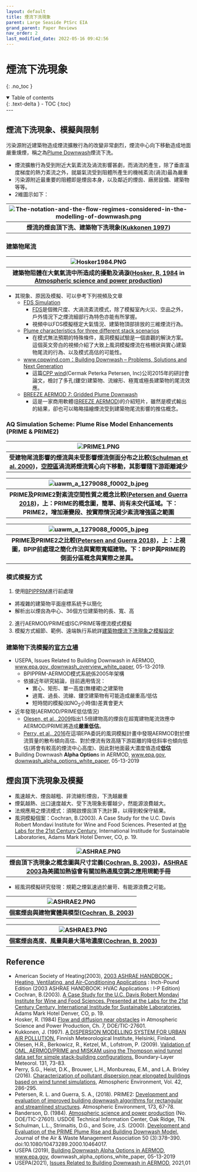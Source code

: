 ```yaml
---
layout: default
title: 煙流下洗現象
parent: Large Seaside PtSrc EIA
grand_parent: Paper Reviews
nav_order: 2
last_modified_date: 2022-05-16 09:42:56
---
```


# 煙流下洗現象
{: .no_toc }

<details open markdown="block">
  <summary>
    Table of contents
  </summary>
  {: .text-delta }
- TOC
{:toc}
</details>
---

## 煙流下洗現象、模擬與限制
污染源附近建築物造成煙流擴散行為的改變非常劇烈，煙流中心向下移動造成地面嚴重燻煙，稱之為[Plume Downwash](https://solareis.anl.gov/glossacro/dsp_wordpopup.cfm?word_id=5080)煙流下洗。
- 煙流擴散行為受到附近大氣紊流及渦流影響甚劇，而渦流的產生，除了垂直溫度梯度的熱力紊流之外，就屬氣流受到阻體所產生的機械紊流(渦流)最為嚴重
- 污染源附近最重要的阻體即是煙囪本身，以及鄰近的煙囪、廠房設備、建築物等等。
- 2維圖示如下：

| ![The-notation-and-the-flow-regimes-considered-in-the-modelling-of-downwash.png](https://raw.githubusercontent.com/sinotec2/Focus-on-Air-Quality/main/assets/images/The-notation-and-the-flow-regimes-considered-in-the-modelling-of-downwash.png)|
|:--:|
| <b>煙流的煙囪頂下洗、建築物下洗現象([Kukkonen 1997][1])</b>|

### 建築物尾流
| ![Hosker1984.PNG](https://raw.githubusercontent.com/sinotec2/Focus-on-Air-Quality/main/assets/images/Hosker1984.PNG)|
|:--:|
| <b>建築物阻體在大氣氣流中所造成的擾動及渦漩([Hosker, R. 1984][Hosker, R. 1984] in [Atmospheric science and power production][Randerson 1984])</b>|

[Hosker, R. 1984]: <https://www.osti.gov/biblio/6503687-atmospheric-science-power-production> "Hosker, R. (1984) Flow and diffusion near obstacles in Atmospheric Science and Power Production,  Ch. 7, DOE/TIC-27601."

[Randerson 1984]: <https://www.osti.gov/biblio/6503687-atmospheric-science-power-production> "Randerson, D. (1984). Atmospheric science and power production (No. DOE/TIC-27601). USDOE Technical Information Center, Oak Ridge, TN."

- 其現象、原因及模擬、可以參考下列視頻及文章
  - [FDS Simulation](https://www.youtube.com/watch?v=UkV2JHg9CX8)
    - [FDS](https://pages.nist.gov/fds-smv/)是個微尺度、大渦流紊流模式，除了模擬室內火災、空品之外，戶外情況下之煙流細部行為特色亦能有所掌握。
    - 視頻中以FDS模擬穩定大氣情況、建築物頂部排放的三維煙流行為。
  - [Plume characteristics for three different stack scenarios](https://www.youtube.com/watch?v=qQJRSrfv8eQ)
    - 在模式無法預期的特殊條件，風洞模擬試驗是一個直觀的解決方案。這個英文旁白的視頻介紹了大致上風洞模擬煙流在格柵狀與實心建築物尾流的行為、以及模式高估的可能性。
  - [www.cppwind.com：Building Downwash – Problems, Solutions and Next Generation](https://gaftp.epa.gov/Air/aqmg/SCRAM/conferences/2015_11th_Conference_On_Air_Quality_Modeling/Presentations/3-6_Building_Downwash-CPP-11thMC.pdf)
    - 這篇[CPP wind](https://cppwind.com/)(Cermak Peterka Petersen, Inc)公司2015年的研討會論文，檢討了多孔(鏤空)建築物、流線形、極寬或極長建築物的尾流效應。
  - [BREEZE AERMOD 7: Gridded Plume Downwash](https://www.youtube.com/watch?v=bgoU9GTNYHs)
    - 這是一家商用軟體([BREEZE AERMOD](https://www.trinityconsultants.com/software/dispersion/aermod))的介紹短片，雖然是模式輸出的結果，卻也可以略略描繪煙流受到建築物尾流影響的推估概念。  

### AQ Simulation Scheme: Plume Rise Model Enhancements (PRIME & PRIME2)

| ![PRIME1.PNG](https://raw.githubusercontent.com/sinotec2/Focus-on-Air-Quality/main/assets/images/PRIME1.PNG)|
|:--:|
| <b>受建物尾流影響的煙流與未受影響煙流側面分布之比較([Schulman et al. 2000][Schulman et al. 2000])，[空腔區]()渦流將煙流質心向下移動，其影響隨下游距離減少</b>|



[Schulman et al. 2000]: <https://www.tandfonline.com/doi/full/10.1080/10473289.2000.10464017> "Schulman, L.L., Strimaitis, D.G., and Scire, J.S. (2000). Development and Evaluation of the PRIME Plume Rise and Building Downwash Model. Journal of the Air & Waste Management Association 50 (3):378–390. doi:10.1080/10473289.2000.10464017."

| ![uawm_a_1279088_f0002_b.jpeg](https://raw.githubusercontent.com/sinotec2/Focus-on-Air-Quality/main/assets/images/uawm_a_1279088_f0002_b.jpeg)|
|:--:|
| <b>PRIME及PRIME2對紊流空間性質之概念比較([Petersen and Guerra 2018][Petersen and Guerra 2018])，上：PRIME的概念圖，簡單、尚有未交代區域。下：PRIME2，增加漸變段、按實際情況減少紊流增強區之範圍</b>|

| ![uawm_a_1279088_f0005_b.jpeg](https://raw.githubusercontent.com/sinotec2/Focus-on-Air-Quality/main/assets/images/uawm_a_1279088_f0005_b.jpeg)|
|:--:|
| <b>PRIME及PRIME2之比較([Petersen and Guerra 2018][Petersen and Guerra 2018])，上：上視圖，BPIP前處理之簡化作法與實際寬幅建物。下：BPIP與PRIME的側面分區概念與實際之差異。</b>|

[Petersen and Guerra 2018]: <https://www.sciencedirect.com/science/article/abs/pii/S0167610517306669> "Petersen, R. L. and Guerra, S. A., (2018). PRIME2: Development and evaluation of improved building downwash algorithms for rectangular and streamlined structures. Atmospheric Environment, 173, 67-78."

### 模式模擬方式
1.  使用[BPIPPRM](https://sinotec2.github.io/Focus-on-Air-Quality/PlumeModels/SO_pathways/BPIP/)進行前處理
  - 將複雜的建築物平面座標系統予以簡化
  - 解析出以煙囪為中心、36個方位建築物的長、寬、高
2. 進行AERMOD/PRIME或ISC/PRIME等煙流模式模擬
3. 模擬方式細節、範例、遠端執行系統詳[建築物煙流下洗現象之模擬設定](https://sinotec2.github.io/Focus-on-Air-Quality/PlumeModels/SO_pathways/BPIP/)


### 建築物下洗模擬的[官方立場](https://www.epa.gov/scram/aermod-modeling-system-development-documents)
- USEPA, Issues Related to Building Downwash in AERMOD,  [www.epa.gov, downwash_overview_white_paper](https://www.epa.gov/sites/default/files/2021-01/documents/downwash_overview_white_paper.pdf), 05-13-2019.
  - BPIPPRM-AERMOD模式系統係2005年架構
  - 依據近年研究結論，目前適用情況：
    - 實心、矩形、單一高度(無樓裙)之建築物
    - 過寬、過長、流線、鏤空建築物有可能造成嚴重高/低估
    - 短時間的模擬(如NO<sub>2</sub>小時值)差異會更大
- 近年發現(AERMOD/PRIME低估情況)
  - [Olesen, et al., 2009][3]指出1.5倍建物高的煙囪在超寬建物尾流效應中AERMOD/PRIME將造成**嚴重低估**。
  - [Perry, et al., 2016][4]在這項EPA委託的風洞模擬計畫中發現AERMOD對於煙流質量的散布傾向高估、對於煙流有效高隨下游距離的降低斜率也傾向低估(將會有較高的煙流中心高度)、因此對地面最大濃度值造成**低估**
- Building Downwash **Alpha Option**s in AERMOD, [www.epa.gov, downwash_alpha_options_white_paper](https://www.epa.gov/sites/default/files/2021-01/documents/downwash_alpha_options_white_paper.pdf), 05-13-2019

[1]: <https://www.researchgate.net/publication/264396988_A_DISPERSION_MODELLING_SYSTEM_FOR_URBAN_AIR_POLLUTION> "Kukkonen, J. (1997). A DISPERSION MODELLING SYSTEM FOR URBAN AIR POLLUTION. Finnish Meteorological Institute, Helsinki, Finland."
[2]: <https://www.epa.gov/sites/default/files/2021-01/documents/downwash_overview_white_paper.pdf> "USEPA, Issues Related to Building Downwash in AERMOD, 2021,01"
[3]: <https://link.springer.com/article/10.1007/s10546-009-9355-9> "Olesen, H.R., Berkowicz, R., Ketzel, M., Lofstrom, P. (2009). Validation of OML, AERMOD/PRIME and MISKAM using the Thompson wind tunnel data set for simple stack-building configurations. Boundary-Layer Meteorol. 131, 73-83."
[4]: <https://www.sciencedirect.com/science/article/abs/pii/S1352231016305829> "Perry, S.G., Heist, D.K., Brouwer, L.H., Monbureau, E.M., and L.A. Brixley (2016). Characterization of pollutant dispersion near elongated buildings based on wind tunnel simulations, Atmospheric Environment, Vol. 42, 286-295."

## 煙囪頂下洗現象及模擬
- 風速越大、煙囪越粗、非流線形煙囪，下洗越嚴重
- 煙氣越熱、出口速度越大、受下洗現象影響越少，然能源浪費越大。
- 法規應用之煙流模式：須開啟煙囪頂下洗計算，以得到較保守結果。
- 風洞模擬個案：Cochran, B.(2003). A Case Study for the U.C. Davis Robert Mondavi Institute for Wine and Food Sciences. Presented at [the Labs for the 21st Century Century](https://labs21.lbl.gov/DPM/Assets/H1_Cochran.pdf), International Institude for Sustainable Laboratories, Adams Mark Hotel Denver, CO, p. 19.

| ![ASHRAE.PNG](https://raw.githubusercontent.com/sinotec2/Focus-on-Air-Quality/main/assets/images/ASHRAE.PNG)|
|:--:|
| <b>煙囪頂下洗現象之概念圖與尺寸定義([Cochran, B. 2003][Cochran, B. 2003])，[ASHRAE 2003][ASHRAE 2003]為美國加熱協會有關加熱通風空調之應用規範手冊</b>|

[Cochran, B. 2003]: <https://labs21.lbl.gov/DPM/Assets/H1_Cochran.pdf> "Cochran, B.(2003). A Case Study for the U.C. Davis Robert Mondavi Institute for Wine and Food Sciences. Presented at the Labs for the 21st Century Century, International Institude for Sustainable Laboratories, Adams Mark Hotel Denver, CO, p. 19."

[ASHRAE 2003]: <https://www.amazon.com/s?i=stripbooks&rh=p_27%3AAmerican+Society+of+Heating+%28Compiler%29&s=relevancerank&text=American+Society+of+Heating+%28Compiler%29&ref=dp_byline_sr_book_1> "American Society of Heating, 2003 ASHRAE HANDBOOK : Heating, Ventilating, and Air-Conditioning Applications : Inch-Pound Edition (2003 ASHRAE HANDBOOK: HVAC Applications : I-P Edition), "

- 經風洞模擬研究發現：規範之煙氣速過於嚴苛、有能源浪費之可能。

| ![ASHRAE2.PNG](https://raw.githubusercontent.com/sinotec2/Focus-on-Air-Quality/main/assets/images/ASHRAE2.PNG)|
|:--:|
| <b>個案煙囪與建物實體與模型([Cochran, B. 2003][Cochran, B. 2003])</b>|

| ![ASHRAE3.PNG](https://raw.githubusercontent.com/sinotec2/Focus-on-Air-Quality/main/assets/images/ASHRAE3.PNG)|
|:--:|
| <b>個案煙囪高度、風量與最大落地濃度([Cochran, B. 2003][Cochran, B. 2003])</b>|

## Reference
- American Society of Heating(2003), [2003 ASHRAE HANDBOOK : Heating, Ventilating, and Air-Conditioning Applications](https://www.amazon.com/s?i=stripbooks&rh=p_27%3AAmerican+Society+of+Heating+%28Compiler%29&s=relevancerank&text=American+Society+of+Heating+%28Compiler%29&ref=dp_byline_sr_book_1>) : Inch-Pound Edition (2003 ASHRAE HANDBOOK: HVAC Applications : I-P Edition)
- Cochran, B.(2003). [A Case Study for the U.C. Davis Robert Mondavi Institute for Wine and Food Sciences. Presented at the Labs for the 21st Century Century, International Institude for Sustainable Laboratories](https://labs21.lbl.gov/DPM/Assets/H1_Cochran.pdf), Adams Mark Hotel Denver, CO, p. 19.
- Hosker, R. (1984) [Flow and diffusion near obstacles](https://www.osti.gov/biblio/6503687-atmospheric-science-power-production) in Atmospheric Science and Power Production,  Ch. 7, DOE/TIC-27601.
- Kukkonen, J. (1997). [A DISPERSION MODELLING SYSTEM FOR URBAN AIR POLLUTION.](https://www.researchgate.net/publication/264396988_A_DISPERSION_MODELLING_SYSTEM_FOR_URBAN_AIR_POLLUTION) Finnish Meteorological Institute, Helsinki, Finland.
- Olesen, H.R., Berkowicz, R., Ketzel, M., Lofstrom, P. (2009). [Validation of OML, AERMOD/PRIME and MISKAM using the Thompson wind tunnel data set for simple stack-building configurations.](https://link.springer.com/article/10.1007/s10546-009-9355-9) Boundary-Layer Meteorol. 131, 73-83.
- Perry, S.G., Heist, D.K., Brouwer, L.H., Monbureau, E.M., and L.A. Brixley (2016). [Characterization of pollutant dispersion near elongated buildings based on wind tunnel simulations](https://www.sciencedirect.com/science/article/abs/pii/S1352231016305829), Atmospheric Environment, Vol. 42, 286-295.
- Petersen, R. L. and Guerra, S. A., (2018). PRIME2: [Development and evaluation of improved building downwash algorithms for rectangular and streamlined structures](https://www.sciencedirect.com/science/article/abs/pii/S0167610517306669). Atmospheric Environment, 173, 67-78.
- Randerson, D. (1984). [Atmospheric science and power production](https://www.osti.gov/biblio/6503687-atmospheric-science-power-production) (No. DOE/TIC-27601). USDOE Technical Information Center, Oak Ridge, TN.
- Schulman, L.L., Strimaitis, D.G., and Scire, J.S. (2000). [Development and Evaluation of the PRIME Plume Rise and Building Downwash Model.](https://www.tandfonline.com/doi/full/10.1080/10473289.2000.10464017) Journal of the Air & Waste Management Association 50 (3):378–390. doi:10.1080/10473289.2000.10464017.
- USEPA (2019), [Building Downwash Alpha Options in AERMOD](https://www.epa.gov/scram/aermod-modeling-system-development-documents), www.epa.gov, downwash_alpha_options_white_paper, 05-13-2019
- USEPA(2021), [Issues Related to Building Downwash in AERMOD](https://www.epa.gov/sites/default/files/2021-01/documents/downwash_overview_white_paper.pdf), 2021,01



